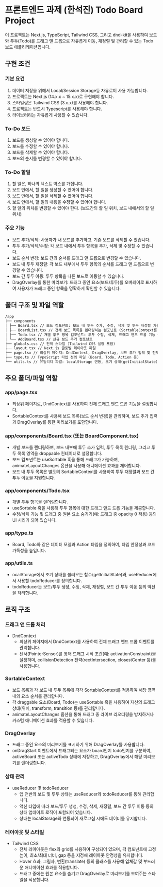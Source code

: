 # 프론트엔드 과제 (한석진) Todo Board Project

이 프로젝트는 Next.js, TypeScript, Tailwind CSS, 그리고 dnd-kit을 사용하여 보드와 투두(Todo)를 드래그 앤 드롭으로 자유롭게 이동, 재정렬 및 관리할 수 있는 Todo 보드 애플리케이션입니다.

## 구현 조건

### 기본 요건

1. 데이터 저장을 위해서 Local/Session Storage등 자유로이 사용 가능합니다.
2. 프로젝트는 Next.js (14.x.x ~ 15.x.x)로 구현해야 합니다.
3. 스타일링은 Tailwind CSS (3.x.x)를 사용해야 합니다.
4. 프로젝트는 반드시 Typescript를 사용해야 합니다.
5. 라이브러리는 자유롭게 사용할 수 있습니다.

### To-Do 보드

1. 보드를 생성할 수 있어야 합니다.
2. 보드를 수정할 수 있어야 합니다.
3. 보드를 삭제할 수 있어야 합니다.
4. 보드의 순서를 변경할 수 있어야 합니다.

### To-Do 할일

1. 할 일은, 하나의 텍스트 박스를 가집니다.
2. 보드 안에서, 할 일을 생성할 수 있어야 합니다.
3. 보드 안에서, 할 일을 삭제할 수 있어야 합니다.
4. 보드 안에서, 할 일의 내용을 수정할 수 있어야 합니다.
5. 할 일의 위치를 변경할 수 있어야 한다. (보드간의 할 일 위치, 보드 내에서의 할 일 위치)

### 주요 기능

- 보드 추가/삭제: 사용자가 새 보드를 추가하고, 기존 보드를 삭제할 수 있습니다.
- 투두 추가/삭제/수정: 각 보드 내에서 투두 항목을 추가, 삭제 및 수정할 수 있습니다.
- 보드 순서 변경: 보드 간의 순서를 드래그 앤 드롭으로 변경할 수 있습니다.
- 보드 내 투두 재정렬: 각 보드 내부에서 투두 항목의 순서를 드래그 앤 드롭으로 변경할 수 있습니다.
- 보드 간 투두 이동: 투두 항목을 다른 보드로 이동할 수 있습니다.
- DragOverlay를 통한 미리보기: 드래그 중인 요소(보드/투두)를 오버레이로 표시하여 사용자가 드래그 중인 항목을 명확하게 확인할 수 있습니다.

## 폴더 구조 및 파일 역할

```markdown
/app
├── components
│ ├── Board.tsx // 보드 컴포넌트: 보드 내 투두 추가, 수정, 삭제 및 투두 재정렬 기능 구현
│ ├── BoardList.tsx // 전체 보드 목록을 렌더링하는 컴포넌트 (SortableContext를 통해 보드 순서 변경 처리)
│ ├── Todo.tsx // 개별 투두 항목 컴포넌트: 투두 수정, 삭제, 드래그 앤드 드롭 기능 구현
│ └── AddBoard.tsx // 신규 보드 추가 컴포넌트
├── globals.css // 전역 스타일 (Tailwind CSS 설정 포함)
├── layout.tsx // Next.js 글로벌 레이아웃 파일
├── page.tsx // 최상위 페이지: DndContext, DragOverlay, 보드 추가 입력 및 전체 보드 목록 렌더링
├── type.ts // TypeScript 타입 정의 파일 (Board, Todo, Action 등)
└── utils.ts // 유틸리티 파일: localStorage 연동, 초기 상태(getInitialState) 및 todoReducer (상태 업데이트 로직)
```

## 주요 폴더/파일 역할

### app/page.tsx

- 최상위 페이지로, DndContext를 사용하여 전체 드래그 앤드 드롭 기능을 설정합니다.
- SortableContext를 사용해 보드 목록(보드 순서 변경)을 관리하며, 보드 추가 입력과 DragOverlay를 통한 미리보기를 포함합니다.

### app/components/Board.tsx (또는 BoardComponent.tsx)

- 개별 보드를 렌더링하며, 보드 내부에 투두 추가 입력, 투두 목록 렌더링, 그리고 투두 목록 영역을 droppable 컨테이너로 설정합니다.
- 보드 컴포넌트는 useSortable 훅을 통해 드래그가 가능하며, animateLayoutChanges 옵션을 사용해 애니메이션 효과를 제어합니다.
- 보드 내 투두 목록은 별도의 SortableContext를 사용하여 투두 재정렬과 보드 간 투두 이동을 지원합니다.

### app/components/Todo.tsx

- 개별 투두 항목을 렌더링합니다.
- useSortable 훅을 사용해 투두 항목에 대한 드래그 앤드 드롭 기능을 제공합니다.
- 수정/삭제 기능 및 드래그 중 원본 요소 숨기기(예: 드래그 중 opacity 0 적용) 등의 UI 처리가 되어 있습니다.

### app/type.ts

- Board, Todo와 같은 데이터 모델과 Action 타입을 정의하여, 타입 안정성과 코드 가독성을 높입니다.

### app/utils.ts

- ocalStorage에서 초기 상태를 불러오는 함수(getInitialState)와, useReducer에서 사용할 todoReducer를 정의합니다.
- todoReducer는 보드/투두 생성, 수정, 삭제, 재정렬, 보드 간 투두 이동 등의 액션을 처리합니다.

## 로직 구조

### 드래그 앤 드롭 처리

- DndContext
  - 최상위 페이지에서 DndContext를 사용하여 전체 드래그 앤드 드롭 이벤트를 관리합니다.
  - 센서(PointerSensor)를 통해 드래그 시작 조건(예: activationConstraint)을 설정하며, collisionDetection 전략(rectIntersection, closestCenter 등)을 사용합니다.

### SortableContext

- 보드 목록과 각 보드 내 투두 목록에 각각 SortableContext를 적용하여 해당 영역 내의 요소 순서를 관리합니다.
- 각 draggable 요소(Board, Todo)는 useSortable 훅을 사용하여 자신의 드래그 상태(위치, transform, transition 등)를 관리합니다.
- animateLayoutChanges 옵션을 통해 드래그 중 라이브 리오더링을 방지하거나 커스텀 애니메이션 효과를 적용할 수 있습니다.

### DragOverlay

- 드래그 중인 요소의 미리보기를 표시하기 위해 DragOverlay를 사용합니다.
- onDragStart 이벤트에서 드래그되는 요소가 board인지 todo인지를 구분하여, activeBoard 또는 activeTodo 상태에 저장하고, DragOverlay에서 해당 미리보기를 렌더링합니다.

### 상태 관리

- useReducer 및 todoReducer
  - 앱 전반의 보드 및 투두 상태는 useReducer와 todoReducer를 통해 관리합니다.
  - 액션 타입에 따라 보드/투두 생성, 수정, 삭제, 재정렬, 보드 간 투두 이동 등의 상태 업데이트 로직이 포함되어 있습니다.
  - 상태는 localStorage와 연동되어 새로고침 시에도 데이터를 유지합니다.

### 레이아웃 및 스타일

- Tailwind CSS
  - 전체 레이아웃은 flex와 grid를 사용하여 구성되어 있으며, 각 컴포넌트에 고정 높이, 최소/최대 너비, gap 등을 지정해 레이아웃 안정성을 유지합니다.
  - Hover 효과, 그림자, 변환(translate) 등의 클래스를 사용해 입체감 및 부드러운 애니메이션 효과를 적용합니다.
  - 드래그 중에는 원본 요소를 숨기고 DragOverlay로 미리보기를 보여주는 스타일을 적용합니다.
